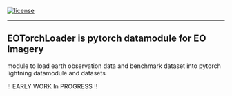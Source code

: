 [![license](https://img.shields.io/badge/License-Apache%202.0-blue.svg)](https://github.com/PytorchLightning/pytorch-lightning/blob/master/LICENSE)

______________________________________________________________________

## EOTorchLoader is pytorch datamodule for EO Imagery

   module to load earth observation data and benchmark dataset into pytorch lightning datamodule and datasets
   
   !! EARLY WORK In PROGRESS !!
